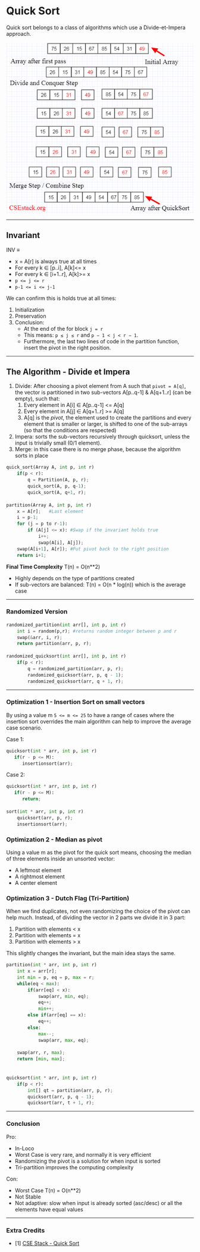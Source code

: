# Quick Sort
Quick sort belongs to a class of algorithms which use a Divide-et-Impera approach.

![Quick Sort](https://raw.githubusercontent.com/PayThePizzo/DataStrutucures-Algorithms/main/Resources/quicksort.png?raw=TRUE)



---

## Invariant
INV ≡
* x = A[r] is always true at all times
* For every k ∈ [p..i], A[k]<= x
* For every k ∈ [i+1..r], A[k]>= x
* `p <= j <= r`
* `p-1 <= i <= j-1`

We can confirm this is holds true at all times:
1) Initialization
2) Preservation
3) Conclusion: 
   * At the end of the for block `j = r`
   * This means: `p ≤ j ≤ r` and `p − 1 < j < r − 1`.
   * Furthermore, the last two lines of code in the partition function, insert the pivot in the right position.

---

## The Algorithm - Divide et Impera
1. Divide: After choosing a pivot element from A such that `pivot = A[q]`, the vector is partitioned in two sub-vectors 
A[p..q-1] & A[q+1..r] (can be empty), such that:
   1. Every element in A[i] ∈ A[p..q-1] <= A[q]
   2. Every element in A[j] ∈ A[q+1..r] >= A[q]
   3. A[q] is the *pivot*, the element used to create the partitions and every element that is smaller or larger,
   is shifted to one of the sub-arrays (so that the conditions are respected)
3. Impera: sorts the sub-vectors recursively through quicksort, unless the input is trivially small (0/1 element).
4. Merge: in this case there is no merge phase, because the algorithm sorts in place

```python
quick_sort(Array A, int p, int r)
    if(p < r):
        q = Partition(A, p, r);
        quick_sort(A, p, q-1);
        quick_sort(A, q+1, r);

partition(Array A, int p, int r)
    x = A[r];   #Last element
    i = p-1;
    for (j = p to r-1):
        if (A[j] <= x): #Swap if the invariant holds true
            i++;
            swap(A[i], A[j]);
    swap(A[i+1], A[r]); #Put pivot back to the right position
    return i+1;

```
**Final Time Complexity** T(n) = O(n**2)
* Highly depends on the type of partitions created 
* If sub-vectors are balanced: T(n) = O(n * log(n)) which is the average case

---

### Randomized Version

```python
randomized_partition(int arr[], int p, int r)
    int i = random(p,r); #returns random integer between p and r
    swap(&arr, i, r);
    return partition(arr, p, r);

randomized_quicksort(int arr[], int p, int r)
    if(p < r):
        q = randomized_partition(arr, p, r);
        randomized_quicksort(arr, p, q - 1);
        randomized_quicksort(arr, q + 1, r);
```

---

### Optimization 1 - Insertion Sort on small vectors
By using a value m `5 <= m <= 25` to have a range of cases where the insertion sort overrides the main algorithm
can help to improve the average case scenario.

Case 1: 
```python
quicksort(int * arr, int p, int r)
   if(r - p <= M):
      insertionsort(arr);
```

Case 2:
```python
quicksort(int * arr, int p, int r)
   if(r - p <= M):
      return;

sort(int * arr, int p, int r)
    quicksort(arr, p, r);
    insertionsort(arr);
```

### Optimization 2 - Median as pivot
Using a value m as the pivot for the quick sort means, choosing the median of three elements inside an unsorted vector:
* A leftmost element
* A rightmost element
* A center element


### Optimization 3 - Dutch Flag (Tri-Partition)
When we find duplicates, not even randomizing the choice of the pivot can help much.
Instead, of dividing the vector in 2 parts we divide it in 3 part:
1) Partition with elements < x
2) Partition with elements = x
3) Partition with elements > x

This slightly changes the invariant, but the main idea stays the same.

```python
partition(int * arr, int p, int r)
    int x = arr[r];
    int min = p, eq = p, max = r;
    while(eq < max):
        if(arr[eq] < x):
            swap(arr, min, eq);
            eq++;
            min++;
        else if(arr[eq] == x):
            eq++;
        else:
            max--;
            swap(arr, max, eq);

    swap(arr, r, max);
    return [min, max];

    
quicksort(int * arr, int p, int r)
    if(p < r):
        int[] qt = partition(arr, p, r);
        quicksort(arr, p, q - 1);
        quicksort(arr, t + 1, r);
```

---

### Conclusion

Pro:
* In-Loco
* Worst Case is very rare, and normally it is very efficient
* Randomizing the pivot is a solution for when input is sorted
* Tri-partition improves the computing complexity

Con:
* Worst Case T(n) = O(n**2)
* Not Stable
* Not adaptive: slow when input is already sorted (asc/desc) or all the elements have equal values

---

### Extra Credits
* [1] [CSE Stack - Quick Sort](https://www.csestack.org/quicksort/)